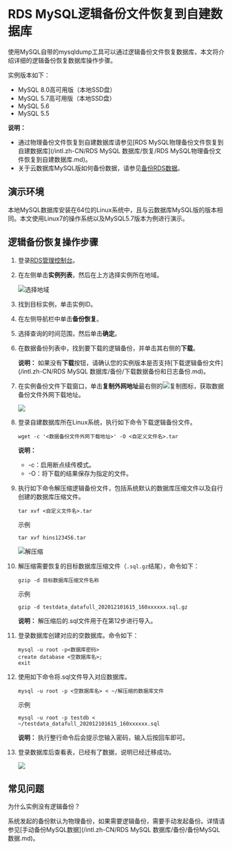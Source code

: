 # RDS MySQL逻辑备份文件恢复到自建数据库

使用MySQL自带的mysqldump工具可以通过逻辑备份文件恢复数据库，本文将介绍详细的逻辑备份恢复数据库操作步骤。

实例版本如下：

-   MySQL 8.0高可用版（本地SSD盘）
-   MySQL 5.7高可用版（本地SSD盘）
-   MySQL 5.6
-   MySQL 5.5

**说明：**

-   通过物理备份文件恢复到自建数据库请参见[RDS MySQL物理备份文件恢复到自建数据库](/intl.zh-CN/RDS MySQL 数据库/恢复/RDS MySQL物理备份文件恢复到自建数据库.md)。
-   关于云数据库MySQL版如何备份数据，请参见[备份RDS数据]()。

## 演示环境

本地MySQL数据库安装在64位的Linux系统中，且与云数据库MySQL版的版本相同。本文使用Linux7的操作系统以及MySQL5.7版本为例进行演示。

## 逻辑备份恢复操作步骤

1.  登录[RDS管理控制台](https://rds.console.aliyun.com/)。

2.  在左侧单击**实例列表**，然后在上方选择实例所在地域。

    ![选择地域](https://static-aliyun-doc.oss-accelerate.aliyuncs.com/assets/img/zh-CN/3074469951/p36543.png)

3.  找到目标实例，单击实例ID。

4.  在左侧导航栏中单击**备份恢复**。

5.  选择查询的时间范围，然后单击**确定**。

6.  在数据备份列表中，找到要下载的逻辑备份，并单击其右侧的**下载**。

    **说明：** 如果没有**下载**按钮，请确认您的实例版本是否支持[下载逻辑备份文件](/intl.zh-CN/RDS MySQL 数据库/备份/下载数据备份和日志备份.md)。

7.  在实例备份文件下载窗口，单击**复制外网地址**最右侧的![复制图标](https://static-aliyun-doc.oss-accelerate.aliyuncs.com/assets/img/zh-CN/9313729951/p130030.png)，获取数据备份文件外网下载地址。

    ![](https://static-aliyun-doc.oss-accelerate.aliyuncs.com/assets/img/zh-CN/9313729951/p32292.png)

8.  登录自建数据库所在Linux系统，执行如下命令下载逻辑备份文件。

    ```
    wget -c '<数据备份文件外网下载地址>' -O <自定义文件名>.tar
    ```

    **说明：**

    -   -c：启用断点续传模式。
    -   -O：将下载的结果保存为指定的文件。
9.  执行如下命令解压缩逻辑备份文件，包括系统默认的数据库压缩文件以及自行创建的数据库压缩文件。

    ```
    tar xvf <自定义文件名>.tar
    ```

    示例

    ```
    tar xvf hins123456.tar
    ```

    ![解压缩](https://static-aliyun-doc.oss-accelerate.aliyuncs.com/assets/img/zh-CN/7205567061/p195722.png)

10. 解压缩需要恢复的目标数据库压缩文件（`.sql.gz`结尾），命令如下：

    ```
    gzip -d 目标数据库压缩文件名称
    ```

    示例

    ```
    gzip -d testdata_datafull_202012101615_160xxxxxx.sql.gz
    ```

    **说明：** 解压缩后的.sql文件用于在第12步进行导入。

11. 登录数据库创建对应的空数据库。命令如下：

    ```
    mysql -u root -p<数据库密码>
    create database <空数据库名>;
    exit
    ```

12. 使用如下命令将.sql文件导入对应数据库。

    ```
    mysql -u root -p <空数据库名> < ~/解压缩的数据库文件
    ```

    示例

    ```
    mysql -u root -p testdb < ~/testdata_datafull_202012101615_160xxxxxx.sql
    ```

    **说明：** 执行整行命令后会提示您输入密码，输入后按回车即可。

13. 登录数据库后查看表，已经有了数据，说明已经迁移成功。

    ![](https://static-aliyun-doc.oss-accelerate.aliyuncs.com/assets/img/zh-CN/9313729951/p32293.png)


## 常见问题

为什么实例没有逻辑备份？

系统发起的备份默认为物理备份，如果需要逻辑备份，需要手动发起备份。详情请参见[手动备份MySQL数据](/intl.zh-CN/RDS MySQL 数据库/备份/备份MySQL数据.md)。

